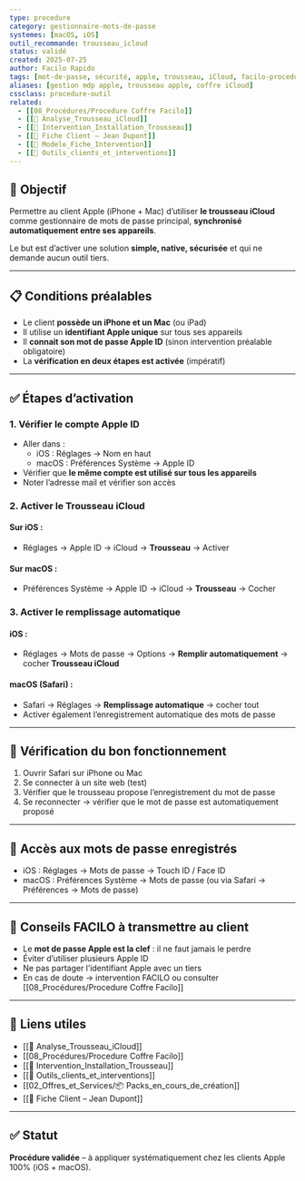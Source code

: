 ```yaml
---
type: procedure
category: gestionnaire-mots-de-passe
systemes: [macOS, iOS]
outil_recommande: trousseau_icloud
status: validé
created: 2025-07-25
author: Facilo Rapido
tags: [mot-de-passe, sécurité, apple, trousseau, iCloud, facilo-procedure]
aliases: [gestion mdp apple, trousseau apple, coffre iCloud]
cssclass: procedure-outil
related:
  - [[08_Procédures/Procedure Coffre Facilo]]
  - [[📄 Analyse_Trousseau_iCloud]]
  - [[📄 Intervention_Installation_Trousseau]]
  - [[📄 Fiche Client – Jean Dupont]]
  - [[📄 Modele_Fiche_Intervention]]
  - [[🧰 Outils_clients_et_interventions]]
---
```


## 🎯 Objectif
Permettre au client Apple (iPhone + Mac) d’utiliser **le trousseau iCloud** comme gestionnaire de mots de passe principal, **synchronisé automatiquement entre ses appareils**.

Le but est d’activer une solution **simple, native, sécurisée** et qui ne demande aucun outil tiers.

---

## 📋 Conditions préalables
- Le client **possède un iPhone et un Mac** (ou iPad)
- Il utilise un **identifiant Apple unique** sur tous ses appareils
- Il **connait son mot de passe Apple ID** (sinon intervention préalable obligatoire)
- La **vérification en deux étapes est activée** (impératif)

---

## ✅ Étapes d’activation

### 1. Vérifier le compte Apple ID
- Aller dans :  
  - iOS : Réglages → Nom en haut  
  - macOS : Préférences Système → Apple ID  
- Vérifier que **le même compte est utilisé sur tous les appareils**
- Noter l’adresse mail et vérifier son accès

### 2. Activer le Trousseau iCloud
#### Sur iOS :
- Réglages → Apple ID → iCloud → **Trousseau** → Activer

#### Sur macOS :
- Préférences Système → Apple ID → iCloud → **Trousseau** → Cocher

### 3. Activer le remplissage automatique
#### iOS :
- Réglages → Mots de passe → Options → **Remplir automatiquement** → cocher **Trousseau iCloud**

#### macOS (Safari) :
- Safari → Réglages → **Remplissage automatique** → cocher tout
- Activer également l’enregistrement automatique des mots de passe

---

## 🧪 Vérification du bon fonctionnement
1. Ouvrir Safari sur iPhone ou Mac
2. Se connecter à un site web (test)
3. Vérifier que le trousseau propose l’enregistrement du mot de passe
4. Se reconnecter → vérifier que le mot de passe est automatiquement proposé

---

## 📎 Accès aux mots de passe enregistrés
- iOS : Réglages → Mots de passe → Touch ID / Face ID
- macOS : Préférences Système → Mots de passe (ou via Safari → Préférences → Mots de passe)

---

## 🧠 Conseils FACILO à transmettre au client
- Le **mot de passe Apple est la clef** : il ne faut jamais le perdre
- Éviter d’utiliser plusieurs Apple ID
- Ne pas partager l’identifiant Apple avec un tiers
- En cas de doute → intervention FACILO ou consulter [[08_Procédures/Procedure Coffre Facilo]]

---

## 🔁 Liens utiles
- [[📄 Analyse_Trousseau_iCloud]]
- [[08_Procédures/Procedure Coffre Facilo]]
- [[📄 Intervention_Installation_Trousseau]]
- [[🧰 Outils_clients_et_interventions]]
- [[02_Offres_et_Services/📦 Packs_en_cours_de_création]]
- [[📄 Fiche Client – Jean Dupont]]

---

## ✅ Statut
**Procédure validée** – à appliquer systématiquement chez les clients Apple 100% (iOS + macOS).